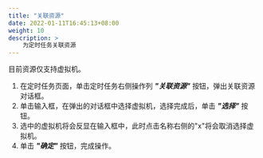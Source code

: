 ```yaml
---
title: "关联资源"
date: 2022-01-11T16:45:13+08:00
weight: 10
description: >
    为定时任务关联资源
---
```


目前资源仅支持虚拟机。

1. 在定时任务页面，单击定时任务右侧操作列 **_"关联资源"_** 按钮，弹出关联资源对话框。
2. 单击输入框，在弹出的对话框中选择虚拟机，选择完成后，单击 **_"选择"_** 按钮。
3. 选中的虚拟机将会反显在输入框中，此时点击名称右侧的"x"将会取消选择虚拟机。
4. 单击 **_"确定"_** 按钮，完成操作。